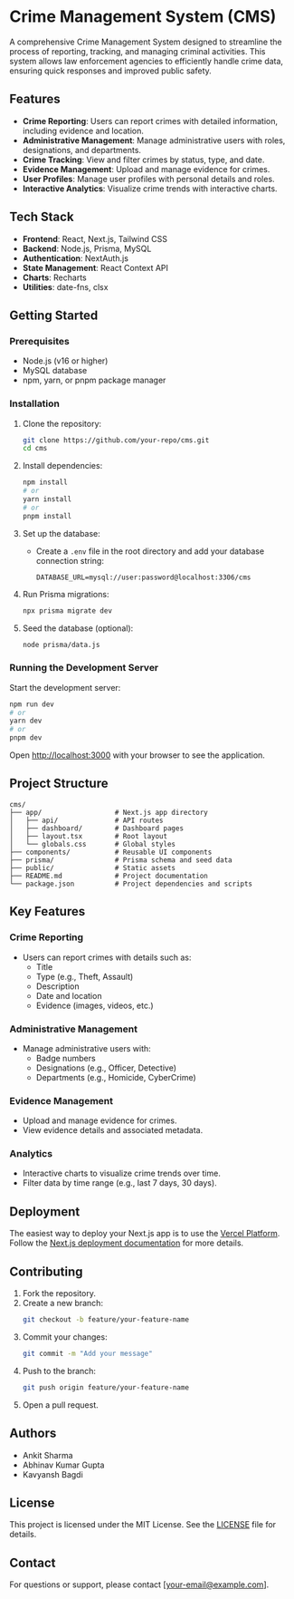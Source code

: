 # Crime Management System (CMS)

A comprehensive Crime Management System designed to streamline the process of reporting, tracking, and managing criminal activities. This system allows law enforcement agencies to efficiently handle crime data, ensuring quick responses and improved public safety.

## Features

- **Crime Reporting**: Users can report crimes with detailed information, including evidence and location.
- **Administrative Management**: Manage administrative users with roles, designations, and departments.
- **Crime Tracking**: View and filter crimes by status, type, and date.
- **Evidence Management**: Upload and manage evidence for crimes.
- **User Profiles**: Manage user profiles with personal details and roles.
- **Interactive Analytics**: Visualize crime trends with interactive charts.

## Tech Stack

- **Frontend**: React, Next.js, Tailwind CSS
- **Backend**: Node.js, Prisma, MySQL
- **Authentication**: NextAuth.js
- **State Management**: React Context API
- **Charts**: Recharts
- **Utilities**: date-fns, clsx

## Getting Started

### Prerequisites

- Node.js (v16 or higher)
- MySQL database
- npm, yarn, or pnpm package manager

### Installation

1. Clone the repository:
   ```bash
   git clone https://github.com/your-repo/cms.git
   cd cms
   ```

2. Install dependencies:
   ```bash
   npm install
   # or
   yarn install
   # or
   pnpm install
   ```

3. Set up the database:
   - Create a `.env` file in the root directory and add your database connection string:
     ```
     DATABASE_URL=mysql://user:password@localhost:3306/cms
     ```

4. Run Prisma migrations:
   ```bash
   npx prisma migrate dev
   ```

5. Seed the database (optional):
   ```bash
   node prisma/data.js
   ```

### Running the Development Server

Start the development server:

```bash
npm run dev
# or
yarn dev
# or
pnpm dev
```

Open [http://localhost:3000](http://localhost:3000) with your browser to see the application.

## Project Structure

```
cms/
├── app/                  # Next.js app directory
│   ├── api/              # API routes
│   ├── dashboard/        # Dashboard pages
│   ├── layout.tsx        # Root layout
│   └── globals.css       # Global styles
├── components/           # Reusable UI components
├── prisma/               # Prisma schema and seed data
├── public/               # Static assets
├── README.md             # Project documentation
└── package.json          # Project dependencies and scripts
```

## Key Features

### Crime Reporting

- Users can report crimes with details such as:
  - Title
  - Type (e.g., Theft, Assault)
  - Description
  - Date and location
  - Evidence (images, videos, etc.)

### Administrative Management

- Manage administrative users with:
  - Badge numbers
  - Designations (e.g., Officer, Detective)
  - Departments (e.g., Homicide, CyberCrime)

### Evidence Management

- Upload and manage evidence for crimes.
- View evidence details and associated metadata.

### Analytics

- Interactive charts to visualize crime trends over time.
- Filter data by time range (e.g., last 7 days, 30 days).

## Deployment

The easiest way to deploy your Next.js app is to use the [Vercel Platform](https://vercel.com/). Follow the [Next.js deployment documentation](https://nextjs.org/docs/app/building-your-application/deploying) for more details.

## Contributing

1. Fork the repository.
2. Create a new branch:
   ```bash
   git checkout -b feature/your-feature-name
   ```
3. Commit your changes:
   ```bash
   git commit -m "Add your message"
   ```
4. Push to the branch:
   ```bash
   git push origin feature/your-feature-name
   ```
5. Open a pull request.
## Authors
- Ankit Sharma
- Abhinav Kumar Gupta
- Kavyansh Bagdi
## License

This project is licensed under the MIT License. See the [LICENSE](LICENSE) file for details.

## Contact

For questions or support, please contact [your-email@example.com].
